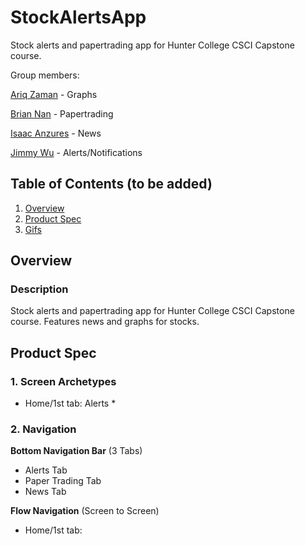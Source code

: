 # StockAlertsApp 
Stock alerts and papertrading app for Hunter College CSCI Capstone course.




Group members:


[Ariq Zaman](https://github.com/ariqzaman) - Graphs

[Brian Nan](https://github.com/DogEnjoyer) - Papertrading

[Isaac Anzures](https://github.com/ianzures) - News 

[Jimmy Wu](https://github.com/Jimmy-2) - Alerts/Notifications


## Table of Contents (to be added)
1. [Overview](#Overview)
2. [Product Spec](#Product-Spec)
3. [Gifs](#Gifs)

## Overview
### Description
Stock alerts and papertrading app for Hunter College CSCI Capstone course. Features news and graphs for stocks.


## Product Spec

### 1. Screen Archetypes

* Home/1st tab: Alerts
    * 

### 2. Navigation

**Bottom Navigation Bar** (3 Tabs) 
* Alerts Tab
* Paper Trading Tab
* News Tab


**Flow Navigation** (Screen to Screen)

* Home/1st tab:
